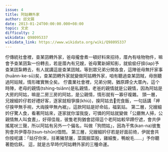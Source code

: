 ```yaml
---
issue: 4
title: 阿姑轉外家
author: 邱文錫
date: 2013-01-24T00:00:00.000+08:00
topic: 文史
difficulty: 2
wikidata: Q98095337
wikidata_link: https://www.wikidata.org/wiki/Q98095337
---
```

佇傳統社會裡，查某囝轉外家，爸母攏會煮一頓好料來招待，厝內有啥物物件，嘛會予查某囝紮一份轉去，若是厝內有兄嫂，爸母驚新婦知影，就偷偷仔揜(iap)予查某囝紮轉去，有人就講這是查某囝賊。等到眾兄弟分開各食，這陣爸母無扞家事(huānn-ke-sū)矣，查某囝轉外家就變做阿姑轉外家，咱有聽過查某囝賊，毋捌聽過阿姑賊，情形確實無仝矣。
佇農業社會裡，兄弟分開，猶原蹛仝大厝內，這个時陣，老母的親情(tshing-tsiânn)是私親情，老爸的親情就是公親情，因為阿姑是大房的阿姑，嘛是二房三房的阿姑，是公親情，情形就有一寡仔複雜。
頭一層，兄嫂細妗仔若好禮好客，逐家就相爭搝(khiú)，搝阿姑去兜食飯，一句話講「䘥仔搝甲無手䘼，大祹搝甲無內裾」，這款阿姑是好命姑，福氣姑。
第二層，兄嫂細妗仔驚人食，看著阿姑來，逐家就你溜我旋，可憐的阿姑就變做「公廳無人掃，公親情無人叫食晝」，好得佳哉，彼隻老狗猶會認得這个老阿姑較早蹛佇遮，會共伊搖尾吠三聲，所以阿姑有另外一个偏名，叫做「狗問姑」，因為干焦(kan-na)彼隻狗會共伊尊存(tsun-tshûn)借問。
第三層，兄嫂細妗仔若是好面前徛，伊就會共你按呢講：「姑仔你來，拄著豬禁屠，菜園掘菜股，雞細隻，鴨蛻毛……」予你聽著飽佮飫。
這，就是古早時代阿姑轉外家的三種命運。